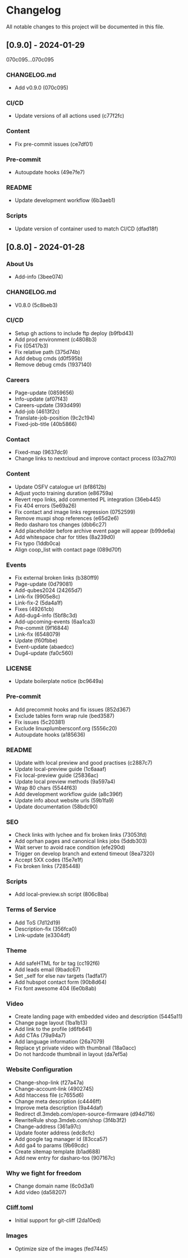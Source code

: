 # Changelog

All notable changes to this project will be documented in this file.

## [0.9.0] - 2024-01-29

070c095...070c095

### CHANGELOG.md

- Add v0.9.0 (070c095)

### CI/CD

- Update versions of all actions used (c77f2fc)

### Content

- Fix pre-commit issues (ce7df01)

### Pre-commit

- Autoupdate hooks (49e7fe7)

### README

- Update development workflow (6b3aeb1)

### Scripts

- Update version of container used to match CI/CD (dfad18f)

## [0.8.0] - 2024-01-28

### About Us

- Add-info (3bee074)

### CHANGELOG.md

- V0.8.0 (5c8beb3)

### CI/CD

- Setup gh actions to include ftp deploy (b9fbd43)
- Add prod environment (c4808b3)
- Fix (05417b3)
- Fix relative path (375d74b)
- Add debug cmds (d0f595b)
- Remove debug cmds (1937140)

### Careers

- Page-update (0859656)
- Info-update (af07f43)
- Careers-update (393d499)
- Add-job (4613f2c)
- Translate-job-position (9c2c194)
- Fixed-job-title (40b5866)

### Contact

- Fixed-map (9637dc9)
- Change links to nextcloud and improve contact process (03a27f0)

### Content

- Update OSFV catalogue url (bf8612b)
- Adjust yocto training duration (e86759a)
- Revert repo links, add commented PL integration (36eb445)
- Fix 404 errors (5e69a26)
- Fix contact and image links regression (0752599)
- Remove muxpi shop references (e65d2e6)
- Redo dasharo tos changes (dbb6c27)
- Add placeholder before archive event page will appear (b99de6a)
- Add whitespace char for titles (8a239d0)
- Fix typo (1ddb0ca)
- Align coop_list with contact page (089d70f)

### Events

- Fix external broken links (b380ff9)
- Page-update (0d79081)
- Add-qubes2024 (24265d7)
- Link-fix (9905e8c)
- Link-fix-2 (5da4a1f)
- Fixes (49261cb)
- Add-dug4-info (5bf8c3d)
- Add-upcoming-events (6aa1ca3)
- Pre-commit (9f16844)
- Link-fix (6548079)
- Update (f60fbbe)
- Event-update (abaedcc)
- Dug4-update (fa0c560)

### LICENSE

- Update boilerplate notice (bc9649a)

### Pre-commit

- Add precommit hooks and fix issues (852d367)
- Exclude tables form wrap rule (bed3587)
- Fix issues (5c20381)
- Exclude linuxplumbersconf.org (5556c20)
- Autoupdate hooks (a185636)

### README

- Update with local preview and good practises (c2887c7)
- Update local-preview guide (1c6aaaf)
- Fix local-preview guide (25836ac)
- Update local preview methods (9a597a4)
- Wrap 80 chars (5544f63)
- Add development workflow guide (a8c396f)
- Update info about website urls (59b1fa9)
- Update documentation (58bdc90)

### SEO

- Check links with lychee and fix broken links (73053fd)
- Add oprhan pages and canonical links jobs (5ddb303)
- Wait server to avoid race condition (efe290d)
- Trigger on develop branch and extend timeout (8ea7320)
- Accept 5XX codes (15e7e1f)
- Fix broken links (7285448)

### Scripts

- Add local-preview.sh script (806c8ba)

### Terms of Service

- Add ToS (7d12d19)
- Description-fix (356fca0)
- Link-update (e3304df)

### Theme

- Add safeHTML for br tag (cc192f6)
- Add leads email (9badc67)
- Set _self for else nav targets (1adfa17)
- Add hubspot contact form (90b8d64)
- Fix font awesome 404 (6e0b8ab)

### Video

- Create landing page with embedded video and description (5445a11)
- Change page layout (1ba1b13)
- Add link to the profile (d6fb641)
- Add CTAs (79a94a7)
- Add language information (26a7079)
- Replace yt private video with thumbnail (18a0acc)
- Do not hardcode thumbnail in layout (da7ef5a)

### Website Configuration

- Change-shop-link (f27a47a)
- Change-account-link (4902745)
- Add htaccess file (c7655d6)
- Change meta description (c4446ff)
- Improve meta description (9a44daf)
- Redirect dl.3mdeb.com/open-source-firmware (d94d716)
- RewriteRule shop.3mdeb.com/shop (3f4b3f2)
- Change-address (361a97c)
- Update footer address (edc8cfc)
- Add google tag manager id (83cca57)
- Add ga4 to params (9b69cdc)
- Create sitemap template (b1ad688)
- Add new entry for dasharo-tos (907167c)

### Why we fight for freedom

- Change domain name (6c0d3a1)
- Add video (da58207)

### Cliff.toml

- Initial support for git-cliff (2da10ed)

### Images

- Optimize size of the images (fed7445)
